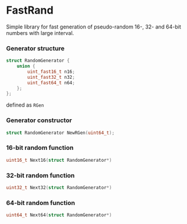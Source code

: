 # FastRand
Simple library for fast generation of pseudo-random 16-, 32- and 64-bit numbers with large interval.

### Generator structure
```c
struct RandomGenerator {
    union {
        uint_fast16_t n16;
        uint_fast32_t n32;
        uint_fast64_t n64;
    };
};
```
defined as `RGen`

### Generator constructor
```c
struct RandomGenerator NewRGen(uint64_t);
```

### 16-bit random function
```c
uint16_t Next16(struct RandomGenerator*)
```

### 32-bit random function
```c
uint32_t Next32(struct RandomGenerator*)
```

### 64-bit random function
```c
uint64_t Next64(struct RandomGenerator*)
```

